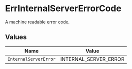 # ErrInternalServerErrorCode

A machine readable error code.


## Values

| Name                  | Value                 |
| --------------------- | --------------------- |
| `InternalServerError` | INTERNAL_SERVER_ERROR |